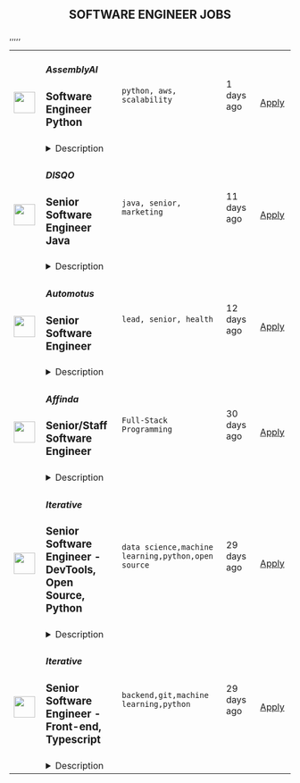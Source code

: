 <div align="center"><h2>SOFTWARE ENGINEER JOBS</h2></div><table><tr>
                <td width="100" height="100" rowspan="2">
                    <img src="https://remoteOK.com/assets/img/jobs/0364d447967a1c0f5b5b238e6f9fe1cd1659545941.png" width="38px" height="auto">
                </td>
                <td width="300">
                    <h5>AssemblyAI</h5>
                    <h3>
					Software Engineer Python				</h3>
                </td>
                <td width="300">
                    <code>python, aws, scalability</code>
                </td>
                <td width="200">
                <text>1 days ago</text>
                </td>
                <td width="100" rowspan="2">
                <a href="https://remoteOK.com/jobs/111871" align="right" target="_blank">Apply</a>
                </td>
            </tr>
            <tr>
                <td colspan="3">
                <details><summary>Description</summary>
                <div class="content-intro"><p><strong>AssemblyAI is an AI company - we build powerful models to transcribe and understand audio data, exposed through simple APIs.</strong></p><p>Hundreds of companies, and thousands of developers, use our APIs to both transcribe and understand millions of videos, podcasts, phone calls, and zoom meetings every day. Our APIs power innovative products like conversational intelligence platforms, zoom meeting summarizers, content moderation, and automatic closed captioning.</p><p><strong>Weâve been growing at breakneck speed, and are backed by leading investors including Y Combinatorâs AI Fund, Patrick and John Collision (Founders of Stripe), Nat Friedman (Former CEO of GitHub), and Daniel Gross (Entrepreneur &amp; Investor in companies including GitHub, Uber, Coinbase, SpaceX, Instacart, Notion, and Cruise Automation).</strong></p><p>AssemblyAIâs Speech-to-Text APIs are already trusted by Fortune 500s, startups, and thousands of developers around the world,Â <strong>with well-known customers including Spotify, Algolia, Dow Jones, The Wall Street Journal, and NBCUniversal.</strong>Â As part of a huge and emerging market, AssemblyAI is well on its way to becoming the leader in speech recognition and NLP.</p><p><strong>Join our world-class, remote team and help us build an iconic deep learning company.</strong></p><h2><strong>Our Team</strong></h2><p><strong>We are a fully remote team made up of problem solvers, innovators and top AI researchers with 20+ years of experience in Machine Learning, Speech Recognition, and NLP from places like DeepMind, Google, Meta, Amazon, Apple, and Cisco.</strong>Â Our culture is super collaborative, low-ego, transparent, and fast-paced. We want to win - and have a flat organization where everyone can openly share ideas (regardless of their title or position) in order to get the best idea.</p><p>As a remote company, our team members are given a lot of trust and autonomy to work where and how they want. We look for people to join our team who are ambitious, curious, and self-motivated, and we put a lot of trust and autonomy into everyone on our team.Â <strong>We want to empower everyone to do their best work with whatever tools, structures, or resources they need to perform at their highest potential.</strong></p></div><h2><strong>The Role</strong></h2><p class="p1">We're looking for a senior backend engineer with strong software and cloud engineering skills. You'll help us build highly scalable developer-centric APIs and backend systems powered by state-of-the-art ML models. Some of your responsibilities will include:</p><ul class="ul1"><li class="li2">Build new API features and endpoints</li><li class="li2">Build automated test suites and CI/CD pipelines</li><li class="li2">Build highly scalable event-driven and realtime systems</li><li class="li2">Instrument systems with metrics, tracing, and logging</li><li class="li2">Refactor applications to eliminate tech debt</li><li class="li2">Troubleshoot production issues</li></ul><h2><strong>You'll love this job if you....</strong></h2><ul><li class="li2">Enjoy solving complex technical problems, even when there is no perfect solution.</li><li class="li2">Enjoy being in a fast-paced, customer-facing role.</li><li class="li2">Thrive in small, cross-functional teams. We like to wear many hats here!</li><li class="li3">You're excited to tackle big technical challenges like building highly scalable architectures and achieving zero-downtime deploys.</li></ul><h2><strong>Requirements</strong></h2><div class="styles--2kg4_"><ul class="ul1"><li class="li2">2+ years of experience working with Python</li><li class="li2">2+ years of working with SQL and NoSQL databases</li><li class="li2">2+ working with Python backend frameworks like Django, Flask, or Tornado</li><li class="li2">2+ years developing REST APIs</li><li class="li2">2+ years working with common AWS services</li><li class="li2">2+ years of production support experience</li><li class="li2">Startup or FAANG-type experience - Has worked at a startup or high growth company</li><li class="li3">Deep AWS knowledge - Has many years of experience solutioning within AWS</li><li class="li2">Strong Python coding abilities - Can pass difficult programming challenges in a relatively short period of time. Can speak clearly about their thinking throughout these challenges. Can speak to O-notation of algorithms. Has excellent knowledge of common python idioms and libraries.</li><li class="li2">Leadership experience - Has led large projects and/or teams towards a big goal with success</li><li class="li2">High scalability experience - Has been a tech leader on scaling systems to hundreds of millions of requests/events per day. Has experience with hyper-observability, scaling algorithms, and using production data to drive system changes</li></ul><h2><strong>Skills</strong><br /></h2><ul class="ul1"><li class="li2">Amazing system design chops - When given a hard problem to solve with a new system, they can quickly shape an effective design and communicate its strengths, weaknesses, and tradeoffs.</li><li class="li2">High-octane thinking - Engages deeply on subjects of expertise. Thinks ahead many steps and can see where decisions are likely to lead. Their brains compute at a very high level.</li><li class="li2">Extremely creative - Can find both novel and effective solutions within highly constrained time and resources</li><li class="li2">Fast learner - Has shown they can ramp up on difficult topics very fast</li><li class="li2">Exceptional gut instincts - Can practically feel when something is right or wrong. Can use these instincts to quickly point themselves in the right direction.</li><li class="li1">Opinionated - They have convictions in what they believe and can communicate their position clearly without drama.</li></ul><h2><strong>Nice to Have</strong></h2><div class="styles--2kg4_"><ul><li>Machine learning experience - Has worked with machine learning models at scale</li><li>Experience integrating and deploying ML models into production</li></ul></div></div><div class="content-conclusion"><h2><strong>Benefits (US)</strong></h2><ul><li>Competitive Salary + Bonus</li><li>Equity</li><li>100% Remote team</li><li>Unlimited PTO</li><li>Premium Healthcare (100% Covered for you + dependents)</li><li>Vision &amp; Dental Care</li><li>$1K budget for your home office setup</li><li>New Macbook Pro (or PC if you prefer)</li><li>3-4x/year company paid team retreat</li></ul></div>
                </details>
                </td>
            </tr>,<tr>
                <td width="100" height="100" rowspan="2">
                    <img src="https://remoteok.com/assets/img/jobs/718745fb0c965d45747d24f72125f0661658592009.png" width="38px" height="auto">
                </td>
                <td width="300">
                    <h5>DISQO</h5>
                    <h3>
					Senior Software Engineer Java				</h3>
                </td>
                <td width="300">
                    <code>java, senior, marketing</code>
                </td>
                <td width="200">
                <text>11 days ago</text>
                </td>
                <td width="100" rowspan="2">
                <a href="https://remoteOK.com/jobs/111767" align="right" target="_blank">Apply</a>
                </td>
            </tr>
            <tr>
                <td colspan="3">
                <details><summary>Description</summary>
                DISQO is changing the way that the worldâs largest brands, agencies and consumer intelligence companies get to know their consumers. Weâve built the first identity-based platform that combines consumer attitudes and behaviors together to power the most accurate and predictive insights solutions for our customers, and we do all of that with the willing participation of our consumers and without using outdated technologies like third-party cookies. We help our customers get a cross-platform view into consumer sentiment, measure advertising effectiveness, analyze consumer purchase journeys, and ultimately grow their brands.Our mission is to build the most trusted insights platform that fuels brand growth. With over one million active members sharing their attitudes and behaviors, DISQO is looking to expand, improve and create world-class applications for people to openly share their data for research.Check out the DISQO Developer Blog for the latest from our DISQOTECH team.This is a great opportunity to join a fun, exciting & highly motivated team and upgrade your skills while creating real impact. We use a modern tech stack and cloud infrastructure. We are not only looking for work experience, but rather the willingness to step up to challenges and the ability to learn quickly.We believe the best software is written and managed by small autonomous teams that know how to make the impossible possible. We use agile software development techniques and modern tools to focus our efforts on solving our business goals. We use OKRs to track everything we do. We deliver early and often. We obsess over our code, architecture, and infrastructure. And we believe that these practices lead to higher quality products.Â #LI-Remote#LI-SG1Perks & Benefits:Â·100% covered Medical/Dental/Vision for employee, 80% for dependentsÂ·EquityÂ·Generous PTO policyÂ·Flexible workplace policyÂ·Team OffsitesÂ·Life InsuranceÂ·FSAÂ·Paid Maternity/Paternity leaveÂ·Disability InsuranceÂ·Travel Assistance ProgramÂ·24/7 Counseling Services offered to EmployeesÂ·Access to personal and professional growth tools - Calm App & LinkedIn LearningNote: The benefits noted above are for full time US based employees only.DISQO is an equal opportunity employer. Discovery, innovation, and growth are possible when we open ourselves to new possibilities, perspectives, and approaches. Thatâs why, at DISQO, we welcome, support, and empower individuals from diverse backgrounds. Exceptional teams are rooted in extraordinary people, each with a unique story and a compelling set of skills. DISQO does not discriminate against employees based on race, color, religion, sex, national origin, gender identity or expression, age, disability, pregnancy (including childbirth, breastfeeding, or related medical condition), genetic information, protected military or veteran status, sexual orientation, or any other characteristic protected by applicable federal, state or local laws.*Recruiting firms that submit resumes to DISQO without first entering into a written contract will not be entitled to any compensation on candidates referred by that firm.
                </details>
                </td>
            </tr>,<tr>
                <td width="100" height="100" rowspan="2">
                    <img src="https://remoteok.com/assets/img/jobs/ae412d4295355c3f815d7f094805c07b1658448008.png" width="38px" height="auto">
                </td>
                <td width="300">
                    <h5>Automotus</h5>
                    <h3>
					Senior Software Engineer				</h3>
                </td>
                <td width="300">
                    <code>lead, senior, health</code>
                </td>
                <td width="200">
                <text>12 days ago</text>
                </td>
                <td width="100" rowspan="2">
                <a href="https://remoteOK.com/jobs/111746" align="right" target="_blank">Apply</a>
                </td>
            </tr>
            <tr>
                <td colspan="3">
                <details><summary>Description</summary>
                Who we are:Weâre a team of passionate, diverse individuals on a mission to solve the widespread traffic and environmental challenges impacted by the rise of delivery and ride-hailing activity.Â Our first-of-its-kind computer vision technology powers fully automated parking areas, some of which are used to support the nationâs very first zero-emissions delivery zones. From improving street safety to reducing carbon emissions in urban neighborhoods, our solutions are designed to make communities more livable for everyone.Weâre a GovTech Top 100 company, an honoree of Fast Companyâs âNext Big Thing in Tech,â and among the first organizations to receive a U.S. Department of Energy grant for the deployment of curb management solutions to incentivize vehicle electrification. Weâre seeking peers from diverse backgrounds, experiences, and cultures to help us continue this impact, and we encourage you to bring your unique and valuable perspective to our team. Role overview:Our team is small but growing fast. We're looking for a Senior Software Engineer who is eager to learn, detail-oriented, adaptable, and customer-focused to help lead the design and implementation of our back-end systems.In this role, you will have the opportunity to work with our Product, Engineering, and Customer Success Teams utilizing your technical proficiency and customer-focused mindset to help build the next generation of mobility infrastructure. Given the small size of the team and the fluid nature of startups, youâll also play a key role in our customer and product development.Â What we offer:We value work-life harmony and believe that our people deserve the best. We offer:- Equitable, competitive salaries- Health benefits, including medical, dental, and vision- Unlimited, self-directed vacation with a mandatory 10-day minimum- Five months paid parental leave, as well as additional family benefits to support our teammates and their families*Health benefits are for US-based employees only.We are an equal opportunity employer. We value learning from mistakes, an openness to all ideas, and an honest and empathetic approach to our teammates and customers. 
                </details>
                </td>
            </tr>,<tr>
                <td width="100" height="100" rowspan="2">
                    <img src="https://wwr-pro.s3.amazonaws.com/logos/0076/0949/logo.gif" width="38px" height="auto">
                </td>
                <td width="300">
                    <h5>Affinda</h5>
                    <h3> Senior/Staff Software Engineer</h3>
                </td>
                <td width="300">
                    <code>Full-Stack Programming</code>
                </td>
                <td width="200">
                <text>30 days ago</text>
                </td>
                <td width="100" rowspan="2">
                <a href="https://weworkremotely.com/remote-jobs/affinda-senior-staff-software-engineer-1" align="right" target="_blank">Apply</a>
                </td>
            </tr>
            <tr>
                <td colspan="3">
                <details><summary>Description</summary>
                <img src="https://we-work-remotely.imgix.net/logos/0076/0949/logo.gif?ixlib=rails-4.0.0&w=50&h=50&dpr=2&fit=fill&auto=compress" />

<p>
  <strong>Headquarters:</strong> Level 4, 180 Flinders Street Melbourne VIC 3000, Australia
    <br /><strong>URL:</strong> <a href="https://affinda.com/">https://affinda.com/</a>
</p>

<div><strong>Role: Full-time Contractor<br>Location: Global (Our team lives in +1 GMT to +10 GMT)<br>Compensation: 100,000 - 180,000 AUD per annum</strong></div><div><br></div><div>We are <strong>Affinda</strong>, an AI Products company that builds world-class solutions. We help companies to embrace AI technologies. Our solutions are used by over 500 companies, we are well funded and are growing &gt;100% p.a.<br><br>
</div><div><strong>Who are we looking for? </strong></div><div>
<br>We are looking for a <strong>Senior/Staff Software Engineer</strong> to work on our Draftable product (www.draftable.com). In this role, you will work with our algorithms team to improve our core comparison algorithms. This is a role where you actually use all of the algorithm/data structure knowledge that people usually only need to know for interviews.  <br><br>This role is right for you if: </div><ul>
<li>You are a pragmatic problem solver who enjoys finding elegant solutions to complex problems.</li>
<li>You care about choosing the right abstractions, and writing clean and efficient code. </li>
<li>You enjoy the freedom to proactively identify opportunities and build innovative solutions in a commercial environment.  </li>
<li>You know how to select the right tool for the job. Be it programming language, framework, library, etc. </li>
<li>You have an in-depth knowledge of algorithms &amp; data structures. (Bonus: Experience in competitive coding)</li>
<li>You have 3+ years of software engineering experience.</li>
<li>You know how to research a technical topic. (Bonus: Experience in reading &amp; implementing research papers)</li>
<li>You have great communication skills – You express technical solutions clearly.</li>
<li>You are independent &amp; self-motivated. </li>
</ul><div>
<br><strong>Affinda’s approach to work</strong>
</div><ul>
<li>We are family-friendly with flexible hours and location.  </li>
<li>We have clear goals and very few meetings.  </li>
<li>We are a rapidly growing business, and we give you the opportunity to take as much responsibility as you can handle. </li>
<li>We have a trust-based culture – we promote independence and we help each other out. We work efficiently, without the need for daily stand-ups.  </li>
<li>We want to empower you to be maximally productive, and we’ll reward you fairly when you are. We reward you on your output and we don’t create arbitrary performance metrics. </li>
<li>We have a product-led development process. We are agile (but not Agile). We like short milestones. We launch things as soon as they’re ready. We don’t have much technical debt.  </li>
<li>We are a small, friendly team of experienced professionals. We are all great at what we do and appreciate the value of working with highly competent peers.  </li>
</ul><div>
<br><strong>Lifestyle and Diversity</strong><br><br>We understand you have a life outside work, and we will respect your non-working and family time.  <br><br>Affinda is an equal opportunity employer and is committed to building a team that represents a diversity of backgrounds, perspectives, skills and experiences.  <br><br><strong>Our recruitment process </strong><br><br>Want to apply? Send us your CV and a cover letter (we don't accept applications without cover letters).<br><br>The process for qualified candidates is: </div><ol>
<li>Screening call – An opportunity for you to learn more about what we do </li>
<li>Technical interview – An opportunity for us to learn about your skillset </li>
<li>Work Test – A practical demonstration of your skills </li>
<li>Final stage – Meet with our Chief Scientist </li>
</ol><div>
<br>Everyone is different. The above is what we see as the typical process. Depending on the candidate there may be value in additional or fewer steps.  <br><br>This is a role for a software engineer who wants to solve challenging algorithmic problems in a growing company with great opportunities for professional and personal growth.</div>

<p><strong>To apply:</strong> <a href="https://weworkremotely.com/remote-jobs/affinda-senior-staff-software-engineer-1">https://weworkremotely.com/remote-jobs/affinda-senior-staff-software-engineer-1</a></p>

                </details>
                </td>
            </tr>,<tr>
                <td width="100" height="100" rowspan="2">
                    <img src="https://weworkremotely.com/assets/IsotypeV2-1ebe3dd57673f3e8d02b7490bc0faaef55d6a95d3a4aaf17298bd3ed503ae7fe.svg" width="38px" height="auto">
                </td>
                <td width="300">
                    <h5>Chainlink Labs</h5>
                    <h3> Senior Software Engineer, Blockchain Integrations</h3>
                </td>
                <td width="300">
                    <code>All Other Remote</code>
                </td>
                <td width="200">
                <text>151 days ago</text>
                </td>
                <td width="100" rowspan="2">
                <a href="https://weworkremotely.com/remote-jobs/chainlink-labs-senior-software-engineer-blockchain-integrations-1" align="right" target="_blank">Apply</a>
                </td>
            </tr>
            <tr>
                <td colspan="3">
                <details><summary>Description</summary>
                

<p>
  <strong>Headquarters:</strong> Remote
    <br /><strong>URL:</strong> <a href="https://chainlinklabs.com/">https://chainlinklabs.com/</a>
</p>

<div>Chainlink Labs seeks to power smart contracts on all blockchain ecosystems. We believe in a multi-blockchain universe, where users are able to leverage the strengths of different blockchains for their particular needs.</div><div>As a senior software engineer on the <strong>Blockchain Integrations </strong>team, you will own the integrations of upcoming blockchains into the Chainlink platform, working directly and building relations with the founding engineers while gaining expertise in each new innovative ecosystem. You will be the driving force behind building this critical infrastructure for cross-chain connectivity while working with a globally distributed team. You will mentor more junior engineers, and report to the engineering lead on the team.</div><div>
<strong><br>Your Impact<br></strong><br>
</div><ul>
<li>Own the end to end integration of new cutting edge blockchains to the Chainlink platform to allow for the exponential growth of the network, from viability research to chain-specific node development, token bridging, deployments, monitoring, tooling, and testing</li>
<li>Work directly with leadership, developers, users, and the community - integration projects are highly collaborative</li>
<li>Work closely with node operators to connect their Chainlink nodes to new blockchains</li>
<li>Architect and design components / service layers to sustainability scale as the number of blockchains we support grows significantly</li>
<li>Actively participate in leveling the team’s engineering bar, increasing the velocity of the team and the reliability and security of the product. </li>
</ul><div>
<strong><br>Requirements<br></strong><br>
</div><ul>
<li>5+ years of professional engineering experience working in a collaborative product-driven environment</li>
<li>Successful experience designing, building, and scaling a production service</li>
<li>Experience owning multi month-long projects, including communication of progress, dependencies, and risk mitigation directly with stakeholders and partners</li>
<li>Computer science fundamentals and systems design</li>
<li>Ability to be creative and resourceful when tackling ambiguous technical challenges</li>
</ul><div>
<strong><br>Desired Qualifications<br></strong><br>
</div><ul>
<li>Experience in Golang, Rust, TypesScript, Solidity, Postgres, Terraform, AWS</li>
<li>Experience in blockchain and other Web 3.0 technologies, as a web3 developer and/or as a backend service developer</li>
<li>Experience in building distributed systems</li>
<li>Experience contributing to the open source community</li>
<li>Experience working with a team located across multiple time zones</li>
</ul><div><br></div><div><strong>Our Stack</strong></div><div>Golang, TypeScript, Solidity, Postgres, Terraform, AWS</div><div><br></div><div><br></div><div><strong>Our Principles</strong></div><div><br></div><div>At Chainlink Labs, we’re committed to the key operating principles of ownership, focus, and open dialogue. We practice complete ownership, where everyone goes the extra mile to own outcomes into success. We understand that unflinching focus is a superpower and is how we channel our activity into technological achievements for the benefit of our entire ecosystem. We embrace open dialogue and critical feedback to arrive at an accurate and truthful picture of reality that promotes both personal and organizational growth.</div><div><br></div><div><strong>About Chainlink Labs</strong></div><div><br></div><div>Chainlink is the industry standard oracle network for connecting smart contracts to the real world. With Chainlink, developers can build hybrid smart contracts that combine on-chain code with an extensive collection of secure off-chain services powered by Decentralized Oracle Networks. Managed by a global, decentralized community of hundreds of thousands of people, Chainlink is introducing a fairer model for contracts. Its network currently secures billions of dollars in value for smart contracts across the decentralized finance (DeFi), insurance, and gaming ecosystems, among others. The full vision of the Chainlink Network can be found in the <a href="https://research.chain.link/whitepaper-v2.pdf">Chainlink 2.0 whitepaper</a>. Chainlink is trusted by hundreds of organizations—from global enterprises to projects at the forefront of the blockchain economy—to deliver definitive truth via secure, reliable data.  </div><div><br></div><div>This role is location agnostic anywhere in the world, but we ask that you overlap some working hours with Eastern Standard Time (EST).</div><div><br></div><div>We are a fully distributed team and have the tools and benefits to support you in your remote work environment.</div><div><br></div><div><em>Chainlink Labs is an Equal Opportunity Employer.</em></div>

<p><strong>To apply:</strong> <a href="https://weworkremotely.com/remote-jobs/chainlink-labs-senior-software-engineer-blockchain-integrations-1">https://weworkremotely.com/remote-jobs/chainlink-labs-senior-software-engineer-blockchain-integrations-1</a></p>

                </details>
                </td>
            </tr>,<tr>
                <td width="100" height="100" rowspan="2">
                    <img src="https://weworkremotely.com/assets/IsotypeV2-1ebe3dd57673f3e8d02b7490bc0faaef55d6a95d3a4aaf17298bd3ed503ae7fe.svg" width="38px" height="auto">
                </td>
                <td width="300">
                    <h5>Chainlink Labs</h5>
                    <h3> Senior Software Engineer, Golang</h3>
                </td>
                <td width="300">
                    <code>All Other Remote</code>
                </td>
                <td width="200">
                <text>151 days ago</text>
                </td>
                <td width="100" rowspan="2">
                <a href="https://weworkremotely.com/remote-jobs/chainlink-labs-senior-software-engineer-golang-2" align="right" target="_blank">Apply</a>
                </td>
            </tr>
            <tr>
                <td colspan="3">
                <details><summary>Description</summary>
                

<p>
  <strong>Headquarters:</strong> Remote
    <br /><strong>URL:</strong> <a href="https://chainlinklabs.com/">https://chainlinklabs.com/</a>
</p>

<div>As a senior software engineer working on Chainlink, you’ll collaborate with the company’s CTO, CEO, and an experienced technical team of other senior engineers, distributed systems computing experts and security experts, who are all committed to building world changing decentralized infrastructure. You’ll develop and build highly scalable, secure, and reliable software that will change the way smart contracts function at a fundamental level. You’ll have the opportunity to learn and master the latest research concerning distributed systems, cryptography, blockchains, game theory, consensus algorithms, and decentralized applications. You will be given a high level of autonomy/ownership over your projects, the opportunity to expand your scope of knowledge, and the chance to help build the decentralized infrastructure of the future. <br><br>
</div><div>
<strong><br>Your Impact<br></strong><br>
</div><ul>
<li>Designing and implementing new features within the product such as trust minimized off-chain computation, cryptocurrency staking, the aggregation of external data in various blockchain environments, and many more problems</li>
<li>Thinking creatively about attack vectors, possible failures, and disaster scenarios, modeling them in reproducible test environments, and developing fixes</li>
<li>Modeling and developing recovery behaviors within our core node software</li>
<li>Managing the architectural vision for new subsystems in the core Chainlink node</li>
<li>Implementing resilient distributed systems to achieve extremely high reliability in a variety of blockchain environments</li>
</ul><div>
<strong><br>Requirements<br></strong><br>
</div><ul>
<li>5+ years of professional software development</li>
<li>B.S. or higher in computer science, software engineering or related technical field</li>
<li>Experience with test-driven development and the use of testing frameworks</li>
<li>Experience developing complex web applications/services and backend APIs</li>
<li>Knowledge of systems design concepts</li>
<li>Experience with distributed systems and/or container orchestration</li>
<li>Strong communication skills, specifically giving/receiving constructive feedback in a collaborative setting</li>
</ul><div><br></div><div><strong>Our Stack</strong></div><div>Golang, TypeScript, Solidity, Postgres, Terraform, AWS</div><div>
<br><br>
</div><div><strong>Our Principles</strong></div><div><br></div><div>At Chainlink Labs, we’re committed to the key operating principles of ownership, focus, and open dialogue. We practice complete ownership, where everyone goes the extra mile to own outcomes into success. We understand that unflinching focus is a superpower and is how we channel our activity into technological achievements for the benefit of our entire ecosystem. We embrace open dialogue and critical feedback to arrive at an accurate and truthful picture of reality that promotes both personal and organizational growth.</div><div><br></div><div><strong>About Chainlink Labs</strong></div><div><br></div><div>Chainlink is the industry standard oracle network for connecting smart contracts to the real world. With Chainlink, developers can build hybrid smart contracts that combine on-chain code with an extensive collection of secure off-chain services powered by Decentralized Oracle Networks. Managed by a global, decentralized community of hundreds of thousands of people, Chainlink is introducing a fairer model for contracts. Its network currently secures billions of dollars in value for smart contracts across the decentralized finance (DeFi), insurance, and gaming ecosystems, among others. The full vision of the Chainlink Network can be found in the <a href="https://research.chain.link/whitepaper-v2.pdf">Chainlink 2.0 whitepaper</a>. Chainlink is trusted by hundreds of organizations—from global enterprises to projects at the forefront of the blockchain economy—to deliver definitive truth via secure, reliable data.  </div><div><br></div><div>This role is location agnostic anywhere in the world, but we ask that you overlap some working hours with Eastern Standard Time (EST).</div><div><br></div><div>We are a fully distributed team and have the tools and benefits to support you in your remote work environment.</div><div><br></div><div><em>Chainlink Labs is an Equal Opportunity Employer.</em></div>

<p><strong>To apply:</strong> <a href="https://weworkremotely.com/remote-jobs/chainlink-labs-senior-software-engineer-golang-2">https://weworkremotely.com/remote-jobs/chainlink-labs-senior-software-engineer-golang-2</a></p>

                </details>
                </td>
            </tr>,<tr>
                <td width="100" height="100" rowspan="2">
                    <img src="https://wwr-pro.s3.amazonaws.com/logos/0018/2645/logo.gif" width="38px" height="auto">
                </td>
                <td width="300">
                    <h5>Iterative</h5>
                    <h3> Senior Software Engineer - Open Source, Dev Tools, Core</h3>
                </td>
                <td width="300">
                    <code>Full-Stack Programming</code>
                </td>
                <td width="200">
                <text>600 days ago</text>
                </td>
                <td width="100" rowspan="2">
                <a href="https://weworkremotely.com/remote-jobs/iterative-senior-software-engineer-open-source-dev-tools-core" align="right" target="_blank">Apply</a>
                </td>
            </tr>
            <tr>
                <td colspan="3">
                <details><summary>Description</summary>
                <img src="https://we-work-remotely.imgix.net/logos/0018/2645/logo.gif?ixlib=rails-4.0.0&w=50&h=50&dpr=2&fit=fill&auto=compress" />

<p>
  <strong>Headquarters:</strong> San Francisco
    <br /><strong>URL:</strong> <a href="http://dvc.org">http://dvc.org</a>
</p>

<h1><strong>## TLDR</strong></h1><div>We’re seeking a senior core, distributed systems engineers to build dev tools. Join our well-funded remote-first <a href="https://dvc.org">DVC</a> team if you love building open source, developer tools, and CLI. If you want to see how your code is used by thousands of developers every day! If you don't mind Python.<br><br><br><strong>What we offer:</strong>
</div><ul>
<li>Team is <strong>distributed remotely worldwide</strong>.</li>
<li>DVC core is still small - 4 folks. You will be one of the first employees and can drive major parts of the product.</li>
<li>Highly <strong>competitive salary</strong>, stock options, and bonuses.</li>
<li>
<strong>Open source-first</strong> company- you work will be visible and will be used by thousands developers every day! This feels great! Check out our Discord and GitHub.</li>
<li>Founders and team with strong engineering, data science, and open source experience. We all code and understand engineering first-hand.</li>
<li>Engineering team is involved into product discussions and planning. We do it openly via <a href="https://github.com/iterative/dvc">Github</a> or <a href="http://dvc.org/chat">Discord chat</a>
</li>
<li>Besides building the product we participate in conferences (PyCon, PyData, O'Reilly AI, etc). We encourage and support the team in giving talks, writing blog-posts, and other activities.</li>
<li>Well-defined process that we all participate in improving.</li>
</ul><div><br></div><h1><strong>## About you</strong></h1><ul>
<li>Passionate about building highly reliable system software<br>At least one year of experience with file systems, concurrency, multithreading, and server architectures</li>
<li>Initiative to help shape the engineering practices, products, and culture of a young startup</li>
<li>
<strong>Remote work self-discipline.</strong> A lot of our processes are built on trust- we don't like and don't have time to micro-manage</li>
<li>
<strong>Python knowledge</strong> and excellent coding culture (standards, unit test,  docs, etc) are required. Alternatively very strong experience with languages like Go, C, Rust + some experience with Python).</li>
<li>
<strong>Remote work self-discipline.</strong> A lot of our processes are built on trust- we don't like and don't have time to micro-manage</li>
<li>
<strong>Excellent communication skills</strong> - clear, constructive, and respectful dialog  with other team members, community</li>
<li>
<strong>Ability to write technical docs</strong>, blogs. Team is responsible to keep basic docs up to date</li>
</ul><div><br></div>

<p><strong>To apply:</strong> <a href="https://weworkremotely.com/remote-jobs/iterative-senior-software-engineer-open-source-dev-tools-core">https://weworkremotely.com/remote-jobs/iterative-senior-software-engineer-open-source-dev-tools-core</a></p>

                </details>
                </td>
            </tr>,<tr>
                <td width="100" height="100" rowspan="2">
                    <img src="https://remotive.com/job/1305612/logo" width="38px" height="auto">
                </td>
                <td width="300">
                    <h5>Merkle Root, Inc</h5>
                    <h3>Senior Go Software Engineer</h3>
                </td>
                <td width="300">
                    <code>backend,developer,git,go</code>
                </td>
                <td width="200">
                <text>28 days ago</text>
                </td>
                <td width="100" rowspan="2">
                <a href="https://remotive.com/remote-jobs/software-dev/senior-go-software-engineer-1305612" align="right" target="_blank">Apply</a>
                </td>
            </tr>
            <tr>
                <td colspan="3">
                <details><summary>Description</summary>
                <p><strong>About MerkleRoot</strong></p>
<p>We are a decentralized team working on decentralized projects. All our positions are fully remote, but we do tend to have meetings around the business hours of pacific standard time. We provide our unique talents to all sorts of blockchain, defi, and more traditional projects. We are a team focused company that values work-life balance.</p>
<p><strong> </strong></p>
<p><strong>Job Description</strong></p>
<p>We are looking for a great Go developer who possesses a strong understanding of how best to leverage and exploit the language’s unique paradigms, idioms, and syntax. Your primary focus will be on developing Go packages and programs that are scalable and maintainable. You will ensure that these Go packages and programs are well documented and have reasonable test coverage. You will coordinate with the rest of the team working on different layers of the infrastructure. A commitment to collaborative problem-solving, sophisticated design, and quality product is essential.</p>
<p>In the interest of full transparency: we have a strong commitment from our customer that this Go project will continue for 2 years, but beyond that it is possible that we could need to shift you to another project using another technology. This is the nature of our business, being driven by client needs. We have worked in Rust, Go, Erlang, Python – we find that an awesome developer in one language is usually awesome in the other languages given some time, but we fully understand that some people want to stick to one technology and really grind that skill tree.</p>
<p><strong> </strong></p>
<p><strong>Responsibilities</strong></p>
<ul>
<li>Writing scalable, robust, testable, efficient, and easily maintainable code</li>
<li>Translating software requirements into stable, working, high performance software</li>
<li>Playing a key role in architectural and design decisions, building toward efficient microservices distributed architecture</li>
</ul>
<p><strong> </strong></p>
<p><strong>Skills</strong></p>
<ul>
<li>Strong knowledge of Go programming language, paradigms, constructs, and idioms</li>
<li>Knowledge of common Goroutine and channel patterns</li>
<li>Experience with the full site of Go frameworks and tools, including:
<ul>
<li>Dependency management tools such as Godep, etc.</li>
<li>Go’s templating language</li>
<li>Go’s code generation tools, such as Stringer</li>
<li>Popular Go web frameworks, such as Revel</li>
<li>Router packages, such as Gorilla Mux</li>
</ul>
</li>
<li>Ability to write clean and effective Godoc comments</li>
<li>Familiarity with code versioning tools such as Git</li>
</ul>
<p><strong> </strong></p>
<p><strong>Soft Requirements</strong></p>
<ul>
<li>5+ years backend server development experience in any language
<ul>
<li>This is for a mid-senior level position, if you have way more experience, we are also looking for high-senior also</li>
</ul>
</li>
<li>1+ years backend server development experience in Go</li>
<li>Experience working with Jira and Agile development</li>
<li>High level of written and spoken English fluency
<ul>
<li>You should be able to have a technical conversation with a colleague in English without struggle</li>
</ul>
</li>
<li>A stable home internet connection where you can engage in video calls on a daily basis</li>
</ul>
<p><strong> </strong></p>
<p><strong>Bonus Skills</strong></p>
<ul>
<li>Familiarity with blockchain concepts
<ul>
<li>If you don’t have this, we will teach you!</li>
</ul>
</li>
<li>Experience working with financial institutions</li>
<li>Enjoy playing Overwatch(2) or Halo, so you can join our e-sports team ;)</li>
</ul>
<p><strong> </strong></p>
<p><strong>Pay / Benefits</strong></p>
<ul>
<li>$85,000 to $185,000 USD/yr based on skills and experience
<ul>
<li>Can be paid via direct deposit or via USDC on Ethereum</li>
</ul>
</li>
<li>Stock options plan (we are a private company, so this is not liquid)</li>
<li>If you are in the USA: healthcare, dental, vision, 401k</li>
<li>Unlimited time off policy (we really do make team members take time off)</li>
<li>Flexible working hours</li>
<li>Company workstation + $2,000 USD workstation up-fit </li>
</ul>
<p><strong> </strong></p>
<p><strong>Hiring Process</strong></p>
<ul>
<li>Submit a resume to us for review</li>
<li>We will reach out to schedule an initial interview, mainly to get to know you better</li>
<li>We will follow up to schedule a coding test (these take about one hour)</li>
<li>We will reach back out to schedule a final interview to go over the result and possibly make you an offer</li>
<li>You start working with us!</li>
</ul>
<img src="https://remotive.com/job/track/1305612/blank.gif?source=public_api" alt=""/>
                </details>
                </td>
            </tr>,<tr>
                <td width="100" height="100" rowspan="2">
                    <img src="https://remotive.com/job/1187416/logo" width="38px" height="auto">
                </td>
                <td width="300">
                    <h5>Iterative</h5>
                    <h3>Senior Software Engineer  - DevTools, Open Source, Python</h3>
                </td>
                <td width="300">
                    <code>data science,machine learning,python,open source</code>
                </td>
                <td width="200">
                <text>29 days ago</text>
                </td>
                <td width="100" rowspan="2">
                <a href="https://remotive.com/remote-jobs/software-dev/senior-software-engineer-devtools-open-source-python-1187416" align="right" target="_blank">Apply</a>
                </td>
            </tr>
            <tr>
                <td colspan="3">
                <details><summary>Description</summary>
                <p><strong>Job Description</strong></p>
<p>Strong Python knowledge and excellent coding culture (standards, unit test, etc) are required. Alternatively, strong skill in other languages along with some knowledge of Python is also acceptable.</p>
<p><br><br></p>
<div class="h3">Responsibilities</div>
<ul>
<li>Discuss and research issues, features, new products.</li>
</ul>
<ul>
<li>Write code (see some <a class="postings-link" href="https://github.com/iterative/dvc/pulls?q=is%3Apr+is%3Aclosed" rel="nofollow"><strong>PR examples</strong></a>).</li>
</ul>
<ul>
<li>Write docs if needed for your code (see this <a class="postings-link" href="https://github.com/iterative/dvc.org" rel="nofollow"><strong>repo</strong></a>).</li>
</ul>
<ul>
<li>Being actively involved with the community - talk to users on Github, Discord, forum.</li>
</ul>
<p><br><br></p>
<div class="h3">Must have</div>
<ul>
<li>Motivation and interest</li>
</ul>
<ul>
<li>Remote work self-discipline</li>
</ul>
<ul>
<li>Excellent communication skills - clear, constructive, and respectful dialog with other team members, community.</li>
</ul>
<ul>
<li>Can focus and deliver a task w/o constantly switching to other stuff - respect team's planning, deadlines, etc</li>
</ul>
<p><br><br></p>
<div class="h3">Great to have</div>
<ul>
<li>Experience working remotely</li>
</ul>
<ul>
<li>Open source contributions or experience of maintaining, developing an open source project</li>
</ul>
<ul>
<li>System programming experience - kernel, databases, etc.</li>
</ul>
<ul>
<li>Machine learning or data science experience</li>
</ul>
<img src="https://remotive.com/job/track/1187416/blank.gif?source=public_api" alt=""/>
                </details>
                </td>
            </tr>,<tr>
                <td width="100" height="100" rowspan="2">
                    <img src="https://remotive.com/job/1187421/logo" width="38px" height="auto">
                </td>
                <td width="300">
                    <h5>Iterative</h5>
                    <h3>Senior Software Engineer - Front-end, Typescript</h3>
                </td>
                <td width="300">
                    <code>backend,git,machine learning,python</code>
                </td>
                <td width="200">
                <text>29 days ago</text>
                </td>
                <td width="100" rowspan="2">
                <a href="https://remotive.com/remote-jobs/software-dev/senior-software-engineer-front-end-typescript-1187421" align="right" target="_blank">Apply</a>
                </td>
            </tr>
            <tr>
                <td colspan="3">
                <details><summary>Description</summary>
                <p>The ML tools ecosystem is what JS space was 10 years ago: there’s a clear need for better tools, frameworks, and open standards. <span class="notion-enable-hover" style="font-style: italic;">ITERATIVE</span> is already a well known company in this fast-evolving space with a big, engaged open-source community. Please consider joining our <span class="notion-enable-hover" style="font-style: italic;">remote-first team</span> if you love open-source, if you’re interested in building dev tools and simplifying the lives of many, many developers in ML.</p>
<p><span style="font-weight: 600; color: #000000; letter-spacing: 0.75px;"><br class="Apple-interchange-newline">Job Description</span></p>
<p>We’re seeking<span class="notion-enable-hover" style="font-weight: 600;"> </span><span class="notion-enable-hover">TypeScript front-end engineers to build our</span><span class="notion-enable-hover"> <a href="https://studio.iterative.ai/" rel="nofollow" style="font-weight: 600;">SaaS product</a> and a</span><span class="notion-enable-hover" style="font-weight: 600;"> VS Code UI</span> (to be open sourced soon!) for our popular machine learning tools: <a class="notion-link-token notion-enable-hover" href="http://dvc.org/" rel="nofollow" style="cursor: pointer; overflow-wrap: break-word;" target="_blank"><span class="link-annotation-unknown-block-id--1168671846" style="border-bottom-width: 0.05em; border-color: rgba(55, 53, 47, 0.4); opacity: 0.7;">DVC</span></a> (9k+ <span style="line-height: 1em; white-space: nowrap; ">⭐</span>on GitHub) and <a class="notion-link-token notion-enable-hover" href="http://cml.dev/" rel="nofollow" style="cursor: pointer; overflow-wrap: break-word;" target="_blank"><span class="link-annotation-unknown-block-id--2051758088" style="border-bottom-width: 0.05em; border-color: rgba(55, 53, 47, 0.4); opacity: 0.7;">CML</span></a> (3k+ <span style="line-height: 1em; white-space: nowrap; ">⭐</span> on GitHub).</p>
<p><span style="color: var(--remotive-chocolate);">If you have experience with dev tools like GitHub, UI plugins for Git, etc., you should have some sense what the project is like (if not, check our <a href="https://iterative.ai/" rel="nofollow">site</a>).</span></p>
<p> </p>
<p class="h3">Tech Stack</p>
<ul>
<li>TypeScript</li>
</ul>
<ul>
<li>Node</li>
</ul>
<ul>
<li>React</li>
</ul>
<ul>
<li>Python (on the backend)</li>
</ul>
<p> </p>
<p class="h3">Must have</p>
<ul>
<li>Strong TS/JS/Node experience (5+ years)</li>
</ul>
<ul>
<li>Excellent communication skills and a positive mindset 🤗</li>
</ul>
<ul>
<li>Initiative to help shape the engineering practices, products, and culture of a young startup</li>
</ul>
<p><br><br></p>
<p class="h3">Nice to have</p>
<ul>
<li>Python or open source experience - good to have</li>
</ul>
<ul>
<li>Some domain knowledge (DS/ML understanding) - an advantage</li>
</ul>
<p> </p>
<img src="https://remotive.com/job/track/1187421/blank.gif?source=public_api" alt=""/>
                </details>
                </td>
            </tr></table>